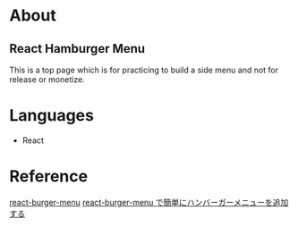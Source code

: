 # About
## React Hamburger Menu

This is a top page which is for practicing to build a side menu and not for release or monetize.

# Languages
- React

# Reference
[react-burger-menu](https://www.npmjs.com/package/react-burger-menu)
[react-burger-menu で簡単にハンバーガーメニューを追加する](https://software.pitang1965.com/2021/02/23/react-burger-menu/)